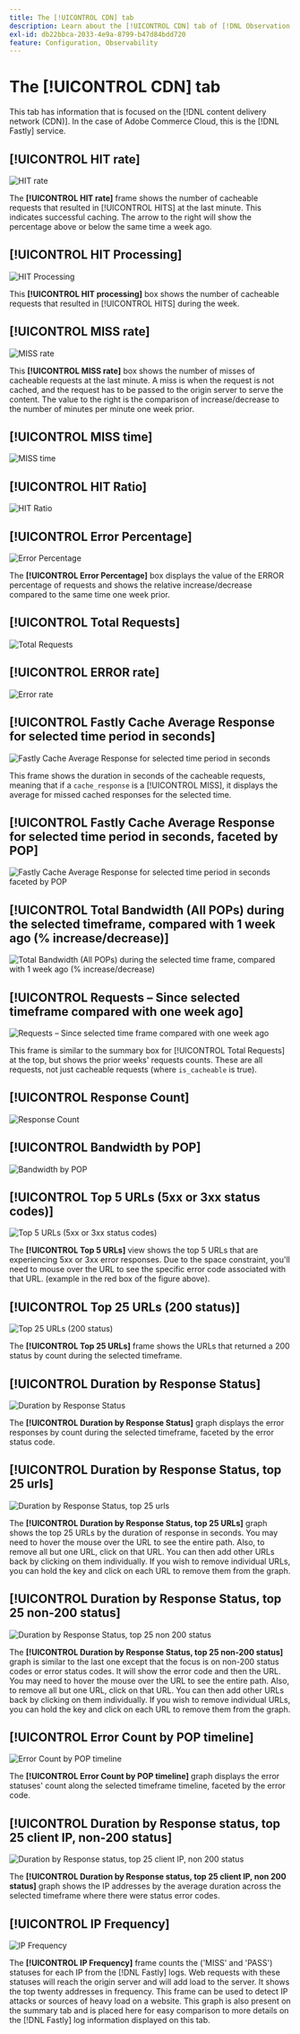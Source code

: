 ```yaml
---
title: The [!UICONTROL CDN] tab
description: Learn about the [!UICONTROL CDN] tab of [!DNL Observation for Adobe Commerce].
exl-id: db22bbca-2033-4e9a-8799-b47d84bdd720
feature: Configuration, Observability
---
```

# The [!UICONTROL CDN] tab

This tab has information that is focused on the [!DNL content delivery network (CDN)]. In the case of Adobe Commerce Cloud, this is the [!DNL Fastly] service.

## [!UICONTROL HIT rate]

![HIT rate](../../assets/tools/observation-for-adobe-commerce/cdn-tab-1.png)

The **[!UICONTROL HIT rate]** frame shows the number of cacheable requests that resulted in [!UICONTROL HITS] at the last minute. This indicates successful caching. The arrow to the right will show the percentage above or below the same time a week ago.

## [!UICONTROL HIT Processing]

![HIT Processing](../../assets/tools/observation-for-adobe-commerce/cdn-tab-2.png)

This **[!UICONTROL HIT processing]** box shows the number of cacheable requests that resulted in [!UICONTROL HITS] during the week.

## [!UICONTROL MISS rate]

![MISS rate](../../assets/tools/observation-for-adobe-commerce/cdn-tab-3.png)

This **[!UICONTROL MISS rate]** box shows the number of misses of cacheable requests at the last minute. A miss is when the request is not cached, and the request has to be passed to the origin server to serve the content. The value to the right is the comparison of increase/decrease to the number of minutes per minute one week prior.

## [!UICONTROL MISS time]

![MISS time](../../assets/tools/observation-for-adobe-commerce/cdn-tab-4.png)

## [!UICONTROL HIT Ratio]

![HIT Ratio](../../assets/tools/observation-for-adobe-commerce/cdn-tab-5.png)

## [!UICONTROL Error Percentage]

![Error Percentage](../../assets/tools/observation-for-adobe-commerce/cdn-tab-6.png)

The **[!UICONTROL Error Percentage]** box displays the value of the ERROR percentage of requests and shows the relative increase/decrease compared to the same time one week prior.

## [!UICONTROL Total Requests]

![Total Requests](../../assets/tools/observation-for-adobe-commerce/cdn-tab-7.png)

## [!UICONTROL ERROR rate]

![Error rate](../../assets/tools/observation-for-adobe-commerce/cdn-tab-8.png)

## [!UICONTROL Fastly Cache Average Response for selected time period in seconds]

![Fastly Cache Average Response for selected time period in seconds](../../assets/tools/observation-for-adobe-commerce/cdn-tab-9.png)

This frame shows the duration in seconds of the cacheable requests, meaning that if a `cache_response` is a [!UICONTROL MISS], it displays the average for missed cached responses for the selected time.

## [!UICONTROL Fastly Cache Average Response for selected time period in seconds, faceted by POP]

![Fastly Cache Average Response for selected time period in seconds faceted by POP](../../assets/tools/observation-for-adobe-commerce/cdn-tab-10.png)

## [!UICONTROL Total Bandwidth (All POPs) during the selected timeframe, compared with 1 week ago (% increase/decrease)]

![Total Bandwidth (All POPs) during the selected time frame, compared with 1 week ago (% increase/decrease)](../../assets/tools/observation-for-adobe-commerce/cdn-tab-11.png)

## [!UICONTROL Requests – Since selected timeframe compared with one week ago]

![Requests – Since selected time frame compared with one week ago](../../assets/tools/observation-for-adobe-commerce/cdn-tab-12.png)

This frame is similar to the summary box for [!UICONTROL Total Requests] at the top, but shows the prior weeks' requests counts. These are all requests, not just cacheable requests (where `is_cacheable` is true).

## [!UICONTROL Response Count]

![Response Count](../../assets/tools/observation-for-adobe-commerce/cdn-tab-13.png)

## [!UICONTROL Bandwidth by POP]

![Bandwidth by POP](../../assets/tools/observation-for-adobe-commerce/cdn-tab-14.png)

## [!UICONTROL Top 5 URLs (5xx or 3xx status codes)]

![Top 5 URLs (5xx or 3xx status codes)](../../assets/tools/observation-for-adobe-commerce/cdn-tab-15.gif)

The **[!UICONTROL Top 5 URLs]** view shows the top 5 URLs that are experiencing 5xx or 3xx error responses. Due to the space constraint, you'll need to mouse over the URL to see the specific error code associated with that URL. (example in the red box of the figure above).

## [!UICONTROL Top 25 URLs (200 status)]

![Top 25 URLs (200 status)](../../assets/tools/observation-for-adobe-commerce/cdn-tab-16.gif)

The **[!UICONTROL Top 25 URLs]** frame shows the URLs that returned a 200 status by count during the selected timeframe.

## [!UICONTROL Duration by Response Status]

![Duration by Response Status](../../assets/tools/observation-for-adobe-commerce/cdn-tab-17.png)

The **[!UICONTROL Duration by Response Status]** graph displays the error responses by count during the selected timeframe, faceted by the error status code.

## [!UICONTROL Duration by Response Status, top 25 urls]

![Duration by Response Status, top 25 urls](../../assets/tools/observation-for-adobe-commerce/cdn-tab-18.gif)

The **[!UICONTROL Duration by Response Status, top 25 URLs]** graph shows the top 25 URLs by the duration of response in seconds. You may need to hover the mouse over the URL to see the entire path. Also, to remove all but one URL, click on that URL. You can then add other URLs back by clicking on them individually. If you wish to remove individual URLs, you can hold the key and click on each URL to remove them from the graph.

## [!UICONTROL Duration by Response Status, top 25 non-200 status]

![Duration by Response Status, top 25 non 200 status](../../assets/tools/observation-for-adobe-commerce/cdn-tab-19.gif)

The **[!UICONTROL Duration by Response Status, top 25 non-200 status]** graph is similar to the last one except that the focus is on non-200 status codes or error status codes. It will show the error code and then the URL. You may need to hover the mouse over the URL to see the entire path. Also, to remove all but one URL, click on that URL. You can then add other URLs back by clicking on them individually. If you wish to remove individual URLs, you can hold the key and click on each URL to remove them from the graph.

## [!UICONTROL Error Count by POP timeline]

![Error Count by POP timeline](../../assets/tools/observation-for-adobe-commerce/cdn-tab-20.png)

The **[!UICONTROL Error Count by POP timeline]** graph displays the error statuses' count along the selected timeframe timeline, faceted by the error code.

## [!UICONTROL Duration by Response status, top 25 client IP, non-200 status]

![Duration by Response status, top 25 client IP, non 200 status](../../assets/tools/observation-for-adobe-commerce/cdn-tab-21.gif)

The **[!UICONTROL Duration by Response status, top 25 client IP, non 200 status]** graph shows the IP addresses by the average duration across the selected timeframe where there were status error codes.

## [!UICONTROL IP Frequency]

![IP Frequency](../../assets/tools/observation-for-adobe-commerce/cdn-tab-22.jpeg)

The **[!UICONTROL IP Frequency]** frame counts the ('MISS' and 'PASS') statuses for each IP from the [!DNL Fastly] logs. Web requests with these statuses will reach the origin server and will add load to the server. It shows the top twenty addresses in frequency. This frame can be used to detect IP attacks or sources of heavy load on a website. This graph is also present on the summary tab and is placed here for easy comparison to more details on the [!DNL Fastly] log information displayed on this tab.
